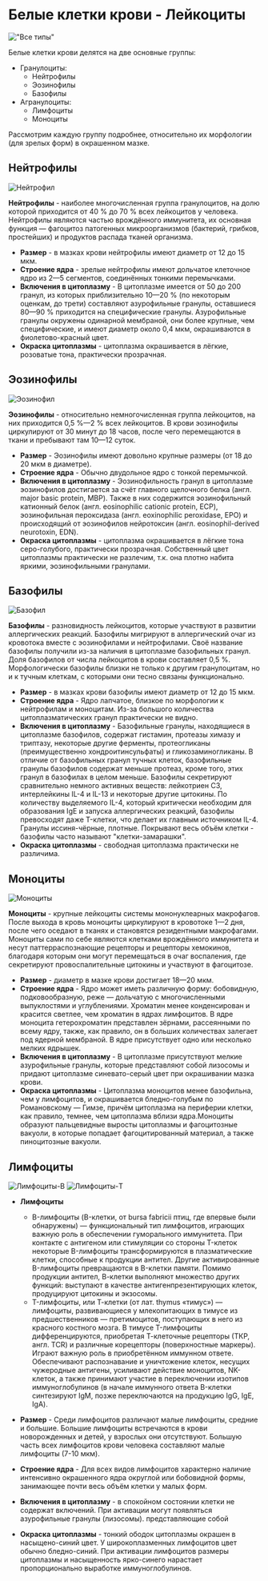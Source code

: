# Белые клетки крови - **Лейкоциты**

!["Все типы"](/MainCells.jpg)

Белые клетки крови делятся на две основные группы:

* Гранулоциты:
    - Нейтрофилы
    - Эозинофилы
    - Базофилы
* Агранулоциты:
    - Лимфоциты
    - Моноциты

Рассмотрим каждую группу подробнее, относительно их морфологии (для зрелых форм) в окрашенном мазке.

## Нейтрофилы 

![Нейтрофил](/Neutrophil.png)

**Нейтрофилы** - наиболее многочисленная группа гранулоцитов, на долю которой приходится от 40 % до 70 % всех лейкоцитов у человека. Нейтрофилы являются частью врождённого иммунитета, их основная функция — фагоцитоз патогенных микроорганизмов (бактерий, грибков, простейших) и продуктов распада тканей организма.

* __Размер__ - в мазках крови нейтрофилы имеют диаметр от 12 до 15 мкм.
* __Строение ядра__ - зрелые нейтрофилы имеют дольчатое клеточное ядро из 2—5 сегментов, соединённых тонкими перемычками.
* __Включения в цитоплазму__ -  В цитоплазме имеется от 50 до 200 гранул, из которых приблизительно 10—20 % (по некоторым оценкам, до трети) составляют азурофильные гранулы, оставшиеся 80—90 % приходится на специфические гранулы. Азурофильные гранулы окружены одинарной мембраной, они более крупные, чем специфические, и имеют диаметр около 0,4 мкм, окрашиваются в фиолетово-красный цвет.
* __Окраска цитоплазмы__ - цитоплазма окрашивается в лёгкие, розоватые тона, практически прозрачная.

## Эозинофилы
![Эозинофил](/Blausen_0352_Eosinophil_(crop).png)

**Эозинофилы** - относительно немногочисленная группа лейкоцитов, на них приходится 0,5 %—2 % всех лейкоцитов. В крови эозинофилы циркулируют от 30 минут до 18 часов, после чего перемещаются в ткани и пребывают там 10—12 суток.
* __Размер__ -  Эозинофилы имеют довольно крупные размеры (от 18 до 20 мкм в диаметре).
* __Строение ядра__ - Обычно двудольное ядро с тонкой перемычкой.
* __Включения в цитоплазму__ - Эозинофильность гранул в цитоплазме эозинофилов достигается за счёт главного щелочного белка (англ. major basic protein, MBP). Также в них содержится эозинофильный катионный белок (англ. eosinophilic cationic protein, ECP), эозинофильная пероксидаза (англ. eoxinophilic peroxidase, EPO) и происходящий от эозинофилов нейротоксин (англ. eosinophil-derived neurotoxin, EDN).
* __Окраска цитоплазмы__ - цитоплазма окрашивается в лёгкие тона серо-голубого, практически прозрачная. Собственный цвет цитоплазмы практически не разлечим, т.к. она плотно набита яркими, эозинофильными гранулами.

## Базофилы

![Базофил](/Blausen_0077_Basophil_(crop).png)

**Базофилы** - разновидность лейкоцитов, которые участвуют в развитии аллергических реакций. Базофилы мигрируют в аллергический очаг из кровотока вместе с эозинофилами и нейтрофилами. Своё название базофилы получили из-за наличия в цитоплазме базофильных гранул. Доля базофилов от числа лейкоцитов в крови составляет 0,5 %. Морфологически базофилы близки не только к другим гранулоцитам, но и к тучным клеткам, с которыми они тесно связаны функционально.
* __Размер__ - в мазках крови базофилы имеют диаметр от 12 до 15 мкм.
* __Строение ядра__ - Ядро лапчатое, близкое по морфологии к нейтрофилам и моноцитам. Из-за большого количества цитоплазматических гранул практически не видно.
* __Включения в цитоплазму__ - Базофильные гранулы, находящиеся в цитоплазме базофилов, содержат гистамин, протеазы химазу и триптазу, некоторые другие ферменты, протеогликаны (преимущественно хондроитинсульфаты) и гликозаминогликаны. В отличие от базофильных гранул тучных клеток, базофильные гранулы базофилов содержат меньше протеаз, кроме того, этих гранул в базофилах в целом меньше. Базофилы секретируют сравнительно немного активных веществ: лейкотриен C3, интерлейкины IL-4 и IL-13 и некоторые другие цитокины. По количеству выделяемого IL-4, который критически необходим для образования IgE и запуска аллергических реакций, базофилы превосходят даже T-клетки, что делает их главным источником IL-4. Гранулы иссиня-чёрные, плотные. Покрывают весь объём клетки - базофилы часто называют "клетки-замарашки".
* __Окраска цитоплазмы__ - свободная цитоплазма практически не различима.

## Моноциты

![Моноциты](/Monocyte.png)

**Моноциты** - крупные лейкоциты системы мононуклеарных макрофагов. После выхода в кровь моноциты циркулируют в кровотоке 1—2 дня, после чего оседают в тканях и становятся резидентными макрофагами. Моноциты сами по себе являются клетками врождённого иммунитета и несут паттерраспознающие рецепторы и рецепторы хемокинов, благодаря которым они могут перемещаться в очаг воспаления, где секретируют провоспалительные цитокины и участвуют в фагоцитозе.
* __Размер__ - диаметр в мазке крови достигает 18—20 мкм.
* __Строение ядра__ -  Ядро может иметь различную форму: бобовидную, подковообразную, реже — дольчатую с многочисленными выпуклостями и углублениями. Хроматин менее конденсирован и красится светлее, чем хроматин в ядрах лимфоцитов. В ядре моноцита гетерохроматин представлен зёрнами, рассеянными по всему ядру, также, как правило, он в больших количествах залегает под ядерной мембраной. В ядре присутствует одно или несколько мелких ядрышек.
* __Включения в цитоплазму__ -  В цитоплазме присутствуют мелкие азурофильные гранулы, которые представляют собой лизосомы и придают цитоплазме синевато-серый цвет при окрашивании мазка крови.
* __Окраска цитоплазмы__ - Цитоплазма моноцитов менее базофильна, чем у лимфоцитов, и окрашивается бледно-голубым по Романовскому — Гимзе, причём цитоплазма на периферии клетки, как правило, темнее, чем цитоплазма вблизи ядра.Моноциты образуют пальцевидные выросты цитоплазмы и фагоцитозные вакуоли, в которые попадает фагоцитированный материал, а также пиноцитозные вакуоли.

## Лимфоциты

![Лимфоциты-B](/Blausen_0624_Lymphocyte_B_cell_(crop).png "В - лимфоцит")
![Лимфоциты-T](/Blausen_0625_Lymphocyte_T_cell_(crop).png "Т - лимфоцит")

* __Лимфоциты__
    - B-лимфоциты (B-клетки, от bursa fabricii птиц, где впервые были обнаружены) — функциональный тип лимфоцитов, играющих важную роль в обеспечении гуморального иммунитета. При контакте с антигеном или стимуляции со стороны T-клеток некоторые B-лимфоциты трансформируются в плазматические клетки, способные к продукции антител. Другие активированные B-лимфоциты превращаются в B-клетки памяти. Помимо продукции антител, В-клетки выполняют множество других функций: выступают в качестве антигенпрезентирующих клеток, продуцируют цитокины и экзосомы.
    - T-лимфоциты, или Т-клетки (от лат. thymus «тимус») — лимфоциты, развивающиеся у млекопитающих в тимусе из предшественников — претимоцитов, поступающих в него из красного костного мозга. В тимусе T-лимфоциты дифференцируются, приобретая Т-клеточные рецепторы (ТКР, англ. TCR) и различные корецепторы (поверхностные маркеры). Играют важную роль в приобретённом иммунном ответе. Обеспечивают распознавание и уничтожение клеток, несущих чужеродные антигены, усиливают действие моноцитов, NK-клеток, а также принимают участие в переключении изотипов иммуноглобулинов (в начале иммунного ответа B-клетки синтезируют IgM, позже переключаются на продукцию IgG, IgE, IgA).

* __Размер__ - Среди лимфоцитов различают малые лимфоциты, средние и большие. Большие лимфоциты встречаются в крови новорожденных и детей, у взрослых они отсутствуют. Большую часть всех лимфоцитов крови человека составляют малые лимфоциты (7-10 мкм).
* __Строение ядра__ - Для всех видов лимфоцитов характерно наличие интенсивно окрашенного ядра округлой или бобовидной формы, занимающее почти весь объём клетки у малых форм.
* __Включения в цитоплазму__ -  в спокойном состоянии клетки не содержат включений. При активации могут появляться азурофильные гранулы (лизосомы). представляющие собой 
* __Окраска цитоплазмы__ - тонкий ободок цитоплазмы окрашен в насыщено-синий цвет. У широкоплазменных лимфоцитов цвет обычно бледно-синий. При активации лимфоцитов размеры цитоплазмы и насыщенность ярко-синего нарастает пропорционально выработке иммуноглобулинов.
